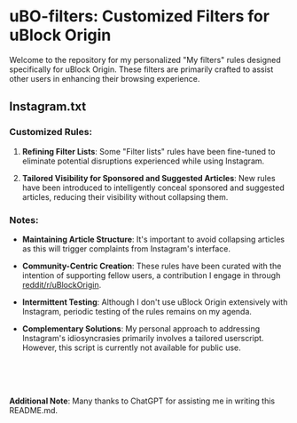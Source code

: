 # uBO-filters: Customized Filters for uBlock Origin

Welcome to the repository for my personalized "My filters" rules designed specifically for uBlock Origin. These filters are primarily crafted to assist other users in enhancing their browsing experience.

## Instagram.txt

### Customized Rules:

1. **Refining Filter Lists**: Some "Filter lists" rules have been fine-tuned to eliminate potential disruptions experienced while using Instagram.

2. **Tailored Visibility for Sponsored and Suggested Articles**: New rules have been introduced to intelligently conceal sponsored and suggested articles, reducing their visibility without collapsing them.

### Notes:

- **Maintaining Article Structure**: It's important to avoid collapsing articles as this will trigger complaints from Instagram's interface.

- **Community-Centric Creation**: These rules have been curated with the intention of supporting fellow users, a contribution I engage in through [reddit/r/uBlockOrigin](https://www.reddit.com/r/uBlockOrigin).

- **Intermittent Testing**: Although I don't use uBlock Origin extensively with Instagram, periodic testing of the rules remains on my agenda.

- **Complementary Solutions**: My personal approach to addressing Instagram's idiosyncrasies primarily involves a tailored userscript. However, this script is currently not available for public use.
<br>
<br>
<br>

**Additional Note**: Many thanks to ChatGPT for assisting me in writing this README.md.
